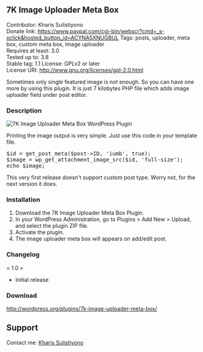 ## 7K Image Uploader Meta Box 

Contributor: Kharis Sulistiyono  
Donate link: https://www.paypal.com/cgi-bin/webscr?cmd=_s-xclick&hosted_button_id=ACYNA5XNUGBUL
Tags: posts, uploader, meta box, custom meta box, image uploader   
Requires at least: 3.0  
Tested up to: 3.8  
Stable tag: 1.1
License: GPLv2 or later  
License URI: http://www.gnu.org/licenses/gpl-2.0.html

Sometimes only single featured image is not enough. So you can have one more by using this plugin. It is just 7 kilobytes PHP file which adds image uploader field under post editor.  

### Description

<img src="https://raw.github.com/kharissulistiyo/7K-Image-Uploader-Meta-Box/master/screenshot-1.png" alt="7K Image Uploader Meta Box WordPress Plugin" />

Printing the image output is very simple. Just use this code in your template file.

<pre>
$id = get_post_meta($post->ID, 'iumb', true);
$image = wp_get_attachment_image_src($id, 'full-size');
echo $image;
</pre>

This very first release doesn't support custom post type. Worry not, for the next version it does.

### Installation

1. Download the 7K Image Uploader Meta Box Plugin.
2. In your WordPress Administration, go to Plugins > Add New > Upload, and select the plugin ZIP file.
3. Activate the plugin.
4. The image uploader meta box will appears on add/edit post.


### Changelog

= 1.0 =
* Initial release

### Download

http://wordpress.org/plugins/7k-image-uploader-meta-box/


## Support

Contact me: <a href="http://kharissulistiyono.com/">Kharis Sulistiyono</a>